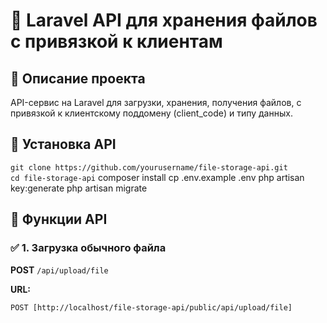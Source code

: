 # 📁 Laravel API для хранения файлов с привязкой к клиентам

## 📌 Описание проекта
API-сервис на Laravel для загрузки, хранения, получения файлов, с привязкой к клиентскому поддомену (client_code) и типу данных.

## 🚀 Установка API
`git clone https://github.com/yourusername/file-storage-api.git`<br/>
`cd file-storage-api`
composer install
cp .env.example .env
php artisan key:generate
php artisan migrate


## 🚀 Функции API


### ✅ 1. Загрузка обычного файла
**POST** `/api/upload/file`

**URL:**
```http
POST [http://localhost/file-storage-api/public/api/upload/file]
